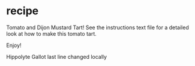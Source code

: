 # recipe
Tomato and Dijon Mustard Tart! 
See the instructions text file for a detailed look at how to make this tomato tart.

Enjoy! 

Hippolyte Gallot
last line changed locally